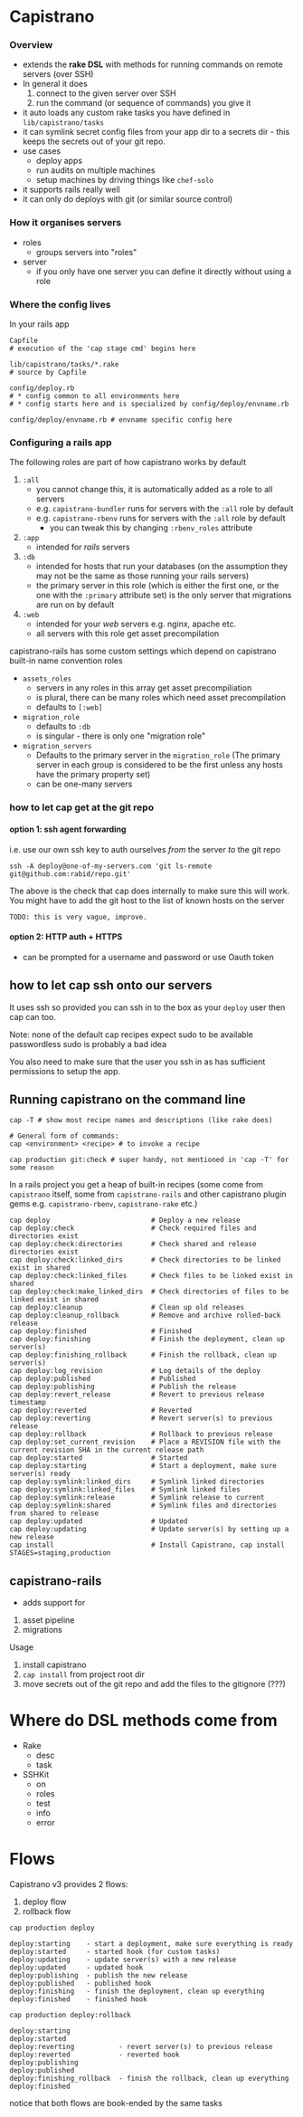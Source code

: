 # Capistrano

### Overview

- extends the **rake DSL** with methods for running commands on remote servers
  (over SSH)
- In general it does
    1. connect to the given server over SSH
    1. run the command (or sequence of commands) you give it
- it auto loads any custom rake tasks you have defined in `lib/capistrano/tasks`
- it can symlink secret config files from your app dir to a secrets dir - this
  keeps the secrets out of your git repo.
- use cases
    - deploy apps
    - run audits on multiple machines
    - setup machines by driving things like `chef-solo`
- it supports rails really well
- it can only do deploys with git (or similar source control)

### How it organises servers

- roles
    - groups servers into "roles"
- server
    - if you only have one server you can define it directly without using a
      role

### Where the config lives

In your rails app

```
Capfile
# execution of the 'cap stage cmd' begins here

lib/capistrano/tasks/*.rake
# source by Capfile

config/deploy.rb
# * config common to all environments here
# * config starts here and is specialized by config/deploy/envname.rb

config/deploy/envname.rb # envname specific config here
```

### Configuring a rails app

The following roles are part of how capistrano works by default

1. `:all`
    - you cannot change this, it is automatically added as a role to all servers
    - e.g. `capistrano-bundler` runs for servers with the `:all` role by default
    - e.g. `capistrano-rbenv` runs for servers with the `:all` role by default
        - you can tweak this by changing `:rbenv_roles` attribute
1. `:app`
    - intended for _rails_ servers
1. `:db`
    - intended for hosts that run your databases (on the assumption they may not
      be the same as those running your rails servers)
    - the primary server in this role (which is either the first one, or the one
      with the `:primary` attribute set) is the only server that migrations are
      run on by default
1. `:web`
    - intended for your _web_ servers e.g. nginx, apache etc.
    - all servers with this role get asset precompilation

capistrano-rails has some custom settings which depend on capistrano built-in
name convention roles

- `assets_roles`
    - servers in any roles in this array get asset precompiliation
    - is plural, there can be many roles which need asset precompilation
    - defaults to `[:web]`
- `migration_role`
    - defaults to `:db`
    - is singular - there is only one "migration role"
- `migration_servers`
    - Defaults to the primary server in the `migration_role` (The primary server
      in each group is considered to be the first unless any hosts have the
      primary property set)
    - can be one-many servers

### how to let cap get at the git repo

#### option 1: ssh agent forwarding

i.e. use our own ssh key to auth ourselves _from_ the server _to_ the git repo

```
ssh -A deploy@one-of-my-servers.com 'git ls-remote git@github.com:rabid/repo.git'
```

The above is the check that cap does internally to make sure this will work. You
might have to add the git host to the list of known hosts on the server

    TODO: this is very vague, improve.

#### option 2: HTTP auth + HTTPS

- can be prompted for a username and password or use Oauth token

## how to let cap ssh onto our servers

It uses ssh so provided you can ssh in to the box as your `deploy` user then cap
can too.

Note: none of the default cap recipes expect sudo to be available passwordless
sudo is probably a bad idea

You also need to make sure that the user you ssh in as has sufficient
permissions to setup the app.

## Running capistrano on the command line

```
cap -T # show most recipe names and descriptions (like rake does)

# General form of commands:
cap <environment> <recipe> # to invoke a recipe

cap production git:check # super handy, not mentioned in 'cap -T' for some reason
```

In a rails project you get a heap of built-in recipes (some come from
`capistrano` itself, some from `capistrano-rails` and other capistrano plugin
gems e.g. `capistrano-rbenv`, `capistrano-rake` etc.)

```plain
cap deploy                         # Deploy a new release
cap deploy:check                   # Check required files and directories exist
cap deploy:check:directories       # Check shared and release directories exist
cap deploy:check:linked_dirs       # Check directories to be linked exist in shared
cap deploy:check:linked_files      # Check files to be linked exist in shared
cap deploy:check:make_linked_dirs  # Check directories of files to be linked exist in shared
cap deploy:cleanup                 # Clean up old releases
cap deploy:cleanup_rollback        # Remove and archive rolled-back release
cap deploy:finished                # Finished
cap deploy:finishing               # Finish the deployment, clean up server(s)
cap deploy:finishing_rollback      # Finish the rollback, clean up server(s)
cap deploy:log_revision            # Log details of the deploy
cap deploy:published               # Published
cap deploy:publishing              # Publish the release
cap deploy:revert_release          # Revert to previous release timestamp
cap deploy:reverted                # Reverted
cap deploy:reverting               # Revert server(s) to previous release
cap deploy:rollback                # Rollback to previous release
cap deploy:set_current_revision    # Place a REVISION file with the current revision SHA in the current release path
cap deploy:started                 # Started
cap deploy:starting                # Start a deployment, make sure server(s) ready
cap deploy:symlink:linked_dirs     # Symlink linked directories
cap deploy:symlink:linked_files    # Symlink linked files
cap deploy:symlink:release         # Symlink release to current
cap deploy:symlink:shared          # Symlink files and directories from shared to release
cap deploy:updated                 # Updated
cap deploy:updating                # Update server(s) by setting up a new release
cap install                        # Install Capistrano, cap install STAGES=staging,production
```

## capistrano-rails

- adds support for

1. asset pipeline
2. migrations

Usage

1. install capistrano
1. `cap install` from project root dir
1. move secrets out of the git repo and add the files to the gitignore (???)

# Where do DSL methods come from

- Rake
    - desc
    - task
- SSHKit
    - on
    - roles
    - test
    - info
    - error

# Flows

Capistrano v3 provides 2 flows:

1. deploy flow
2. rollback flow

```plain
cap production deploy

deploy:starting    - start a deployment, make sure everything is ready
deploy:started     - started hook (for custom tasks)
deploy:updating    - update server(s) with a new release
deploy:updated     - updated hook
deploy:publishing  - publish the new release
deploy:published   - published hook
deploy:finishing   - finish the deployment, clean up everything
deploy:finished    - finished hook

cap production deploy:rollback

deploy:starting
deploy:started
deploy:reverting           - revert server(s) to previous release
deploy:reverted            - reverted hook
deploy:publishing
deploy:published
deploy:finishing_rollback  - finish the rollback, clean up everything
deploy:finished
```

notice that both flows are book-ended by the same tasks
